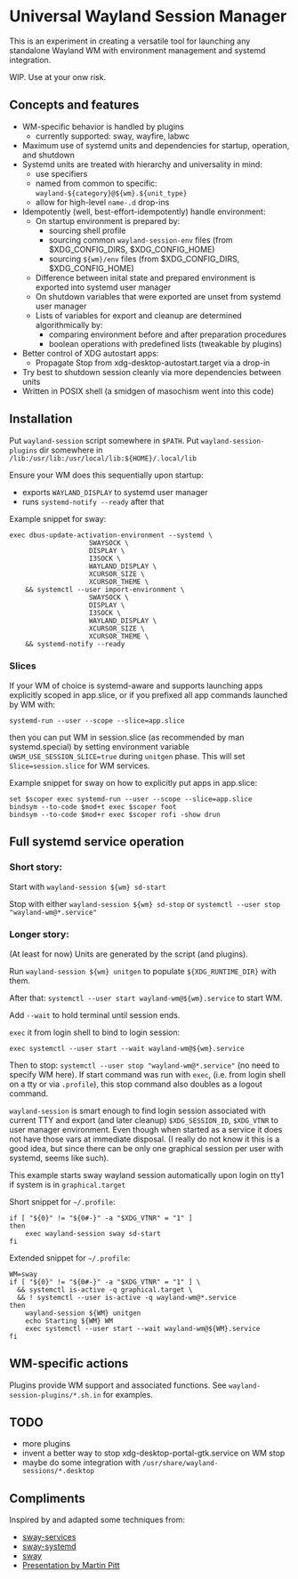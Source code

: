 # Universal Wayland Session Manager

This is an experiment in creating a versatile tool for launching
any standalone Wayland WM with environment management and systemd integration.

WIP. Use at your onw risk.

## Concepts and features

- WM-specific behavior is handled by plugins
    - currently supported: sway, wayfire, labwc
- Maximum use of systemd units and dependencies for startup, operation, and shutdown
- Systemd units are treated with hierarchy and universality in mind:
    - use specifiers
    - named from common to specific: `wayland-${category}@${wm}.${unit_type}`
    - allow for high-level `name-.d` drop-ins
- Idempotently (well, best-effort-idempotently) handle environment:
    - On startup environment is prepared by:
        - sourcing shell profile
        - sourcing common `wayland-session-env` files (from $XDG_CONFIG_DIRS, $XDG_CONFIG_HOME)
        - sourcing `${wm}/env` files (from $XDG_CONFIG_DIRS, $XDG_CONFIG_HOME)
    - Difference between inital state and prepared environment is exported into systemd user manager
    - On shutdown variables that were exported are unset from systemd user manager
    - Lists of variables for export and cleanup are determined algorithmically by:
        - comparing environment before and after preparation procedures
        - boolean operations with predefined lists (tweakable by plugins)
- Better control of XDG autostart apps:
    - Propagate Stop from xdg-desktop-autostart.target via a drop-in
- Try best to shutdown session cleanly via more dependencies between units
- Written in POSIX shell (a smidgen of masochism went into this code)

## Installation

Put `wayland-session` script somewhere in `$PATH`.
Put `wayland-session-plugins` dir somewhere in `/lib:/usr/lib:/usr/local/lib:${HOME}/.local/lib`

Ensure your WM does this sequentially upon startup:

- exports `WAYLAND_DISPLAY` to systemd user manager
- runs `systemd-notify --ready` after that

Example snippet for sway:

    exec dbus-update-activation-environment --systemd \
    					SWAYSOCK \
    					DISPLAY \
    					I3SOCK \
    					WAYLAND_DISPLAY \
    					XCURSOR_SIZE \
    					XCURSOR_THEME \
    	&& systemctl --user import-environment \
    					SWAYSOCK \
    					DISPLAY \
    					I3SOCK \
    					WAYLAND_DISPLAY \
    					XCURSOR_SIZE \
    					XCURSOR_THEME \
    	&& systemd-notify --ready

### Slices

If your WM of choice is systemd-aware and supports launching apps explicitly scoped in app.slice,
or if you prefixed all app commands launched by WM with:

    systemd-run --user --scope --slice=app.slice

then you can put WM in session.slice (as recommended by man systemd.special) by setting environment variable
`UWSM_USE_SESSION_SLICE=true` during `unitgen` phase. This will set `Slice=session.slice` for WM services.

Example snippet for sway on how to explicitly put apps in app.slice:

    set $scoper exec systemd-run --user --scope --slice=app.slice
    bindsym --to-code $mod+t exec $scoper foot
    bindsym --to-code $mod+r exec $scoper rofi -show drun

## Full systemd service operation

### Short story:

Start with `wayland-session ${wm} sd-start`

Stop with either `wayland-session ${wm} sd-stop` or `systemctl --user stop "wayland-wm@*.service"`

### Longer story:

(At least for now) Units are generated by the script (and plugins).

Run `wayland-session ${wm} unitgen` to populate `${XDG_RUNTIME_DIR}` with them.

After that: `systemctl --user start wayland-wm@${wm}.service` to start WM.

Add `--wait` to hold terminal until session ends.

`exec` it from login shell to bind to login session:

`exec systemctl --user start --wait wayland-wm@${wm}.service`

Then to stop: `systemctl --user stop "wayland-wm@*.service"` (no need to specify WM here).
If start command was run with `exec`, (i.e. from login shell on a tty or via `.profile`),
this stop command also doubles as a logout command.

`wayland-session` is smart enough to find login session associated with current TTY
and export (and later cleanup) `$XDG_SESSION_ID`, `$XDG_VTNR` to user manager environment.
Even though when started as a service it does not have those vars at immediate disposal.
(I really do not know it this is a good idea, but since there can be only one graphical session
per user with systemd, seems like such).

This example starts sway wayland session automatically upon login on tty1 if system is in `graphical.target`

Short snippet for `~/.profile`:

    if [ "${0}" != "${0#-}" -a "$XDG_VTNR" = "1" ]
    then
        exec wayland-session sway sd-start
    fi

Extended snippet for `~/.profile`:

    WM=sway
    if [ "${0}" != "${0#-}" -a "$XDG_VTNR" = "1" ] \
      && systemctl is-active -q graphical.target \
      && ! systemctl --user is-active -q wayland-wm@*.service
    then
        wayland-session ${WM} unitgen
        echo Starting ${WM} WM
        exec systemctl --user start --wait wayland-wm@${WM}.service
    fi

## WM-specific actions

Plugins provide WM support and associated functions. See `wayland-session-plugins/*.sh.in` for examples.

## TODO

- more plugins
- invent a better way to stop xdg-desktop-portal-gtk.service on WM stop
- maybe do some integration with `/usr/share/wayland-sessions/*.desktop`

## Compliments

Inspired by and adapted some techniques from:

- [sway-services](https://github.com/xdbob/sway-services)
- [sway-systemd](https://github.com/alebastr/sway-systemd)
- [sway](https://github.com/swaywm/sway)
- [Presentation by Martin Pitt](https://people.debian.org/~mpitt/systemd.conf-2016-graphical-session.pdf)
